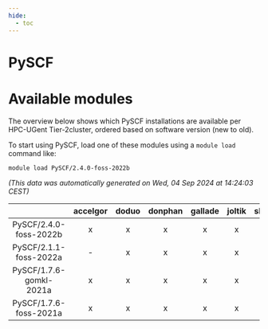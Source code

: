 ```yaml
---
hide:
  - toc
---
```


PySCF
=====

# Available modules


The overview below shows which PySCF installations are available per HPC-UGent Tier-2cluster, ordered based on software version (new to old).

To start using PySCF, load one of these modules using a `module load` command like:

```shell
module load PySCF/2.4.0-foss-2022b
```

*(This data was automatically generated on Wed, 04 Sep 2024 at 14:24:03 CEST)*  

| |accelgor|doduo|donphan|gallade|joltik|shinx|skitty|
| :---: | :---: | :---: | :---: | :---: | :---: | :---: | :---: |
|PySCF/2.4.0-foss-2022b|x|x|x|x|x|-|x|
|PySCF/2.1.1-foss-2022a|-|x|x|x|x|-|x|
|PySCF/1.7.6-gomkl-2021a|x|x|x|x|x|-|x|
|PySCF/1.7.6-foss-2021a|x|x|x|x|x|-|x|
